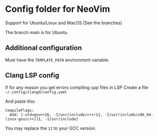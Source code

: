 # Config folder for NeoVim

Support for Ubuntu/Linux and MacOS (See the branches)

The branch main is for Ubuntu.

## Additional configuration

Must have the `TEMPLATE_PATH` environment variable.

## Clang LSP config

If for any reason you get errors compiling cpp files in LSP
Create a file `~/.config/clangd/config.yaml`

And paste this:

```
CompileFlags:
  Add: [-std=gnu++2b, -I/usr/include/c++/11, -I/usr/include/x86_64-linux-gnu/c++/11, -I/usr/include]
```

You may replace the `11` to your GCC version.
